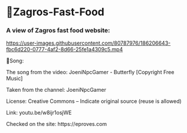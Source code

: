 # 🍕Zagros-Fast-Food

### A view of Zagros fast food website:

https://user-images.githubusercontent.com/80787976/186206643-fbc6d220-0777-4af2-8d66-25fe1a4309c5.mp4

<p>🎼Song:</p>
<p>The song from the video: JoeniNpcGamer - Butterfly [Copyright Free Music]</p>
<p>Taken from the channel: JoeniNpcGamer</p>
<p>License: Creative Commons – Indicate original source (reuse is allowed)</p>
<p>Link: youtu.be/w8ijr1osjWE</p>
<p>Checked on the site: https://eproves.com</p>
